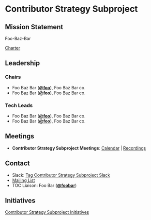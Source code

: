 # Contributor Strategy Subproject

## Mission Statement
Foo-Baz-Bar

[Charter](./charter.md)

## Leadership
### Chairs
- Foo Baz Bar (**[@foo](https://github.com/foo)**), Foo Baz Bar co.
- Foo Baz Bar (**[@foo](https://github.com/foo)**), Foo Baz Bar co.
### Tech Leads
- Foo Baz Bar (**[@foo](https://github.com/foo)**), Foo Baz Bar co.
- Foo Baz Bar (**[@foo](https://github.com/foo)**), Foo Baz Bar co.

## Meetings
- **Contributor Strategy Subproject Meetings**: [Calendar](https://zoom-lfx.platform.linuxfoundation.org/meetings/toc-contributor-strategy-subproject?view=list) | [Recordings](https://www.youtube.com/playlist?foo)

## Contact
- Slack: [Tag Contributor Strategy Subproject Slack](https://cloud-native.slack.com/archives/https://cloud-native.slack.com/archives/C08KGDKKHMY)
- [Mailing List](https://lists.cncf.io/g/contributor-strategy-subproject)
- TOC Liaison: Foo Bar (**[@foobar](https://github.com/foobar)**)
## Initiatives
[Contributor Strategy Subproject Initiatives](https://github.com/cncf/toc/issues?q=label%3Atoc%2Fcontributor-strategy-subproject-initiative)
